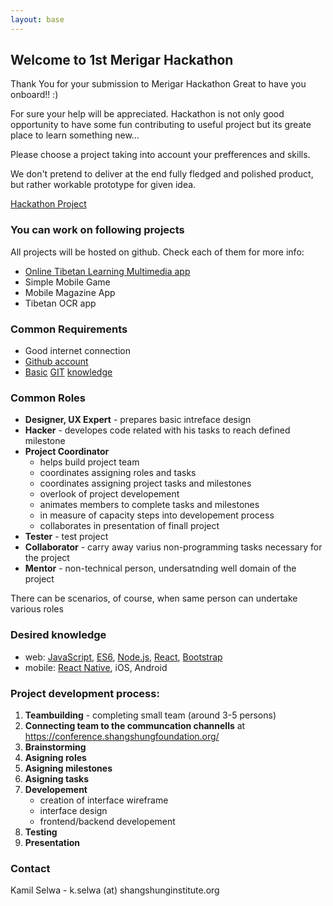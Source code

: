 ```yaml
---
layout: base
---
```

## Welcome to 1st Merigar Hackathon

Thank You for your submission to Merigar Hackathon
Great to have you onboard!! :)

For sure your help will be appreciated.
Hackathon is not only good opportunity to have some fun contributing to useful project but its greate place to learn something new...

Please choose a project taking into account your prefferences and skills.

We don't pretend to deliver at the end fully fledged and polished product, but rather workable prototype for given idea.

[Hackathon Project](https://github.com/ShangShungFoundation/1st_merigar_hackathon/projects/1?fullscreen=true)

### You can work on following projects
All projects will be hosted on github. Check each of them for more info:

- [Online Tibetan Learning Multimedia app](https://github.com/ShangShungFoundation/tib_learn_app)
- Simple Mobile Game
- Mobile Magazine App
- Tibetan OCR app

### Common Requirements

- Good internet connection
- [Github account](https://github.com/)
- [Basic](http://rogerdudler.github.io/git-guide/) [GIT](https://www.liquidlight.co.uk/blog/article/git-for-beginners-an-overview-and-basic-workflow/) [knowledge](http://blog.udacity.com/2015/06/a-beginners-git-github-tutorial.html)

### Common Roles

- **Designer, UX Expert** - prepares basic intreface design
- **Hacker** - developes code related with his tasks to reach defined milestone 
- **Project Coordinator**
  - helps build project team
  - coordinates assigning roles and tasks
  - coordinates assigning project tasks and milestones
  - overlook of project developement
  - animates members to complete tasks and milestones
  - in measure of capacity steps into developement process
  - collaborates in presentation of finall project
- **Tester** - test project
- **Collaborator** - carry away varius non-programming tasks necessary for the project
- **Mentor** - non-technical person, undersatnding well domain of the project

There can be scenarios, of course, when same person can undertake various roles

### Desired knowledge

- web: [JavaScript](https://developer.mozilla.org/en-US/docs/Learn/Getting_started_with_the_web/JavaScript_basics), 
[ES6](https://babeljs.io/learn-es2015/), 
[Node.js](https://stackoverflow.com/questions/2353818/how-do-i-get-started-with-node-js), 
[React](https://facebook.github.io/react/), 
[Bootstrap](http://getbootstrap.com/getting-started/)
- mobile: [React Native](http://www.reactnative.com/), iOS, Android

### Project development process:

1. **Teambuilding** - completing small team (around 3-5 persons)
2. **Connecting team to the communcation channells** at https://conference.shangshungfoundation.org/
3. **Brainstorming**
4. **Asigning roles**
5. **Asigning milestones**
6. **Asigning tasks**
7. **Developement**
    - creation of interface wireframe
    - interface design
    - frontend/backend developement
8. **Testing**
9. **Presentation**

### Contact

Kamil Selwa - k.selwa (at) shangshunginstitute.org
